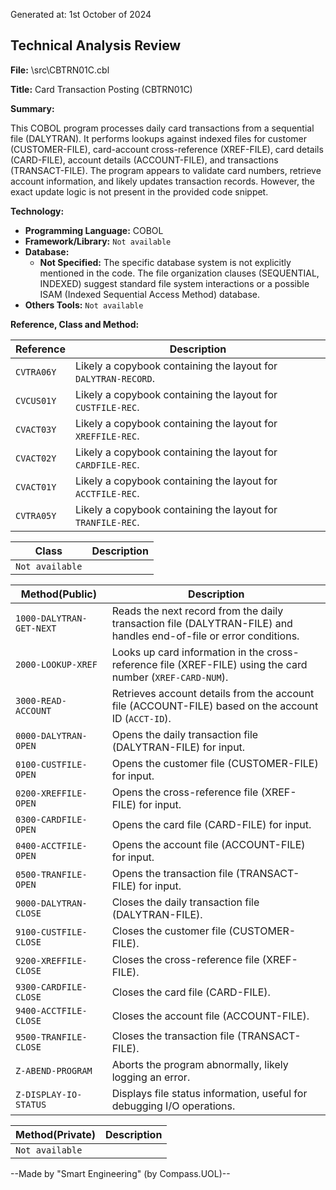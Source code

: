 Generated at: 1st October of 2024

## Technical Analysis Review

**File:**  \src\CBTRN01C.cbl

**Title:**  Card Transaction Posting (CBTRN01C)

**Summary:** 

This COBOL program processes daily card transactions from a sequential file (DALYTRAN). It performs lookups against indexed files for customer (CUSTOMER-FILE), card-account cross-reference (XREF-FILE), card details (CARD-FILE), account details (ACCOUNT-FILE), and transactions (TRANSACT-FILE).  The program appears to validate card numbers, retrieve account information, and likely updates transaction records. However, the exact update logic is not present in the provided code snippet.

**Technology:**

* **Programming Language:** COBOL
* **Framework/Library:**  `Not available` 
* **Database:**
  * **Not Specified:**  The specific database system is not explicitly mentioned in the code. The file organization clauses (SEQUENTIAL, INDEXED) suggest standard file system interactions or a possible ISAM (Indexed Sequential Access Method) database.
* **Others Tools:** `Not available` 

**Reference, Class and Method:**

| Reference | Description |
|---|---|
|  `CVTRA06Y` |  Likely a copybook containing the layout for `DALYTRAN-RECORD`.  |
| `CVCUS01Y` | Likely a copybook containing the layout for `CUSTFILE-REC`. |
| `CVACT03Y` | Likely a copybook containing the layout for `XREFFILE-REC`. |
| `CVACT02Y` | Likely a copybook containing the layout for `CARDFILE-REC`. |
| `CVACT01Y` | Likely a copybook containing the layout for `ACCTFILE-REC`. |
| `CVTRA05Y` | Likely a copybook containing the layout for `TRANFILE-REC`. |

| Class | Description |
|---|---|
| `Not available` |  |

| Method(Public) | Description |
|---|---|
| `1000-DALYTRAN-GET-NEXT` |  Reads the next record from the daily transaction file (DALYTRAN-FILE) and handles end-of-file or error conditions. |
| `2000-LOOKUP-XREF` |  Looks up card information in the cross-reference file (XREF-FILE) using the card number (`XREF-CARD-NUM`).  |
| `3000-READ-ACCOUNT` | Retrieves account details from the account file (ACCOUNT-FILE) based on the account ID (`ACCT-ID`). |
| `0000-DALYTRAN-OPEN` | Opens the daily transaction file (DALYTRAN-FILE) for input. |
| `0100-CUSTFILE-OPEN` |  Opens the customer file (CUSTOMER-FILE) for input. |
| `0200-XREFFILE-OPEN` |  Opens the cross-reference file (XREF-FILE) for input. |
| `0300-CARDFILE-OPEN` |  Opens the card file (CARD-FILE) for input. |
| `0400-ACCTFILE-OPEN` | Opens the account file (ACCOUNT-FILE) for input. |
| `0500-TRANFILE-OPEN` |  Opens the transaction file (TRANSACT-FILE) for input. |
| `9000-DALYTRAN-CLOSE` |  Closes the daily transaction file (DALYTRAN-FILE). |
| `9100-CUSTFILE-CLOSE` |  Closes the customer file (CUSTOMER-FILE).  |
| `9200-XREFFILE-CLOSE` |  Closes the cross-reference file (XREF-FILE). |
| `9300-CARDFILE-CLOSE` |  Closes the card file (CARD-FILE).  |
| `9400-ACCTFILE-CLOSE` |  Closes the account file (ACCOUNT-FILE). |
| `9500-TRANFILE-CLOSE` |  Closes the transaction file (TRANSACT-FILE). |
| `Z-ABEND-PROGRAM` |  Aborts the program abnormally, likely logging an error. |
| `Z-DISPLAY-IO-STATUS` |  Displays file status information, useful for debugging I/O operations. |

| Method(Private) | Description |
|---|---|
| `Not available` |  |

--Made by "Smart Engineering" (by Compass.UOL)--